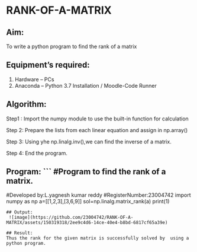 # RANK-OF-A-MATRIX
## Aim:
To write a python program to find the rank of a matrix
## Equipment’s required:
1. 	Hardware – PCs
2. 	Anaconda – Python 3.7 Installation / Moodle-Code Runner
## Algorithm:
Step1 :
Import the numpy module to use the built-in function for calculation

Step 2:
Prepare the lists from each linear equation and assign in np.array()

Step 3:
Using yhe np.linalg.inv(),we can find the inverse of a matrix.

Step 4:
End the program. 
## Program:                                                                                                                                                                                                             ```                                                                          #Program to find the rank of a matrix.
#Developed by:L.yagnesh kumar reddy 
#RegisterNumber:23004742
import numpy as np
a=[[1,2,3],[3,6,9]]
sol=np.linalg.matrix_rank(a)
print(1)
```
## Output:
 ![image](https://github.com/23004742/RANK-OF-A-MATRIX/assets/150319318/2ee9c4d6-14ce-40e4-b8bd-6817cf65a39e)

## Result:
Thus the rank for the given matrix is successfully solved by  using a python program.

